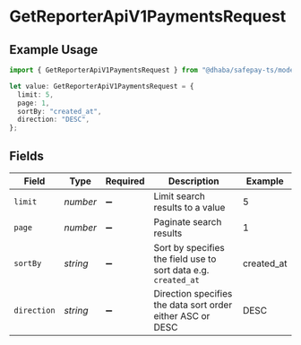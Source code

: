 # GetReporterApiV1PaymentsRequest

## Example Usage

```typescript
import { GetReporterApiV1PaymentsRequest } from "@dhaba/safepay-ts/models/operations";

let value: GetReporterApiV1PaymentsRequest = {
  limit: 5,
  page: 1,
  sortBy: "created_at",
  direction: "DESC",
};
```

## Fields

| Field                                                          | Type                                                           | Required                                                       | Description                                                    | Example                                                        |
| -------------------------------------------------------------- | -------------------------------------------------------------- | -------------------------------------------------------------- | -------------------------------------------------------------- | -------------------------------------------------------------- |
| `limit`                                                        | *number*                                                       | :heavy_minus_sign:                                             | Limit search results to a value                                | 5                                                              |
| `page`                                                         | *number*                                                       | :heavy_minus_sign:                                             | Paginate search results                                        | 1                                                              |
| `sortBy`                                                       | *string*                                                       | :heavy_minus_sign:                                             | Sort by specifies the field use to sort data e.g. `created_at` | created_at                                                     |
| `direction`                                                    | *string*                                                       | :heavy_minus_sign:                                             | Direction specifies the data sort order either ASC or DESC     | DESC                                                           |